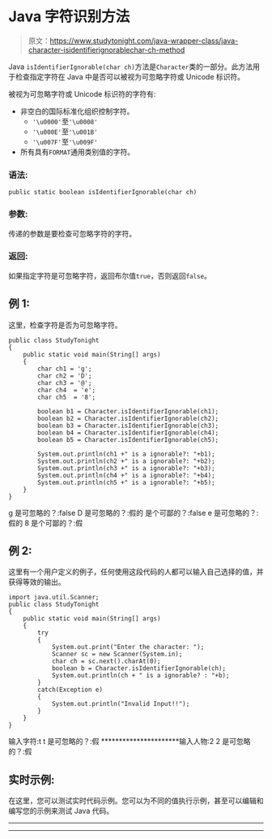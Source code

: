 # Java 字符识别方法

> 原文：<https://www.studytonight.com/java-wrapper-class/java-character-isidentifierignorablechar-ch-method>

Java `isIdentifierIgnorable(char ch)`方法是`Character`类的一部分。此方法用于检查指定字符在 Java 中是否可以被视为可忽略字符或 Unicode 标识符。

被视为可忽略字符或 Unicode 标识符的字符有:

*   非空白的国际标准化组织控制字符。
    *   `'\u0000'`至`'\u0008'`
    *   `'\u000E'`至`'\u001B'`
    *   `'\u007F'`至`'\u009F'`
*   所有具有`FORMAT`通用类别值的字符。

### 语法:

```
public static boolean isIdentifierIgnorable(char ch) 
```

### 参数:

传递的参数是要检查可忽略字符的字符。

### 返回:

如果指定字符是可忽略字符，返回布尔值`true`，否则返回`false`。

## 例 1:

这里，检查字符是否为可忽略字符。

```
public class StudyTonight
{  
	public static void main(String[] args)
	{  
		char ch1 = 'g';  
		char ch2 = 'D';  
		char ch3 = '@';  
		char ch4  = 'e';   
		char ch5  = '8';  

		boolean b1 = Character.isIdentifierIgnorable(ch1);  
		boolean b2 = Character.isIdentifierIgnorable(ch2);  
		boolean b3 = Character.isIdentifierIgnorable(ch3);  
		boolean b4 = Character.isIdentifierIgnorable(ch4);  
		boolean b5 = Character.isIdentifierIgnorable(ch5);  

		System.out.println(ch1 +" is a ignorable?: "+b1);  
		System.out.println(ch2 +" is a ignorable?: "+b2);  
		System.out.println(ch3 +" is a ignorable?: "+b3);  
		System.out.println(ch4 +" is a ignorable?: "+b4);  
		System.out.println(ch5 +" is a ignorable?: "+b5);  
	}  
} 
```

g 是可忽略的？:false
D 是可忽略的？:假的
是个可鄙的？:false
e 是可忽略的？:假的
8 是个可鄙的？:假

## 例 2:

这里有一个用户定义的例子，任何使用这段代码的人都可以输入自己选择的值，并获得等效的输出。

```
import java.util.Scanner; 
public class StudyTonight
{ 
	public static void main(String[] args)
	{  
		try
		{
			System.out.print("Enter the character: ");  
			Scanner sc = new Scanner(System.in);         
			char ch = sc.next().charAt(0);  
			boolean b = Character.isIdentifierIgnorable(ch);
			System.out.println(ch + " is a ignorable? : "+b);
		}
		catch(Exception e)
		{
			System.out.println("Invalid Input!!");
		}
	}  
} 
```

输入字符:t
t 是可忽略的？:假
**********************输入人物:2
2 是可忽略的？:假

## 实时示例:

在这里，您可以测试实时代码示例。您可以为不同的值执行示例，甚至可以编辑和编写您的示例来测试 Java 代码。

* * *

* * *